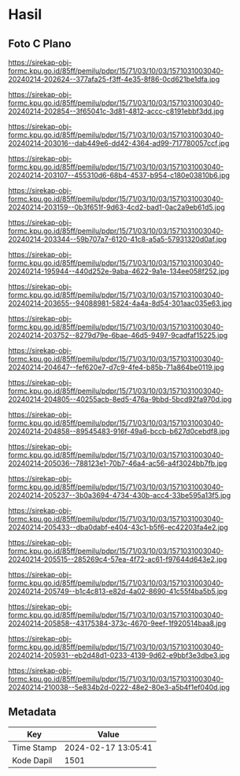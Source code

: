# Hasil

## Foto C Plano

https://sirekap-obj-formc.kpu.go.id/85ff/pemilu/pdpr/15/71/03/10/03/1571031003040-20240214-202624--377afa25-f3ff-4e35-8f86-0cd621be1dfa.jpg

https://sirekap-obj-formc.kpu.go.id/85ff/pemilu/pdpr/15/71/03/10/03/1571031003040-20240214-202854--3f65041c-3d81-4812-accc-c8191ebbf3dd.jpg

https://sirekap-obj-formc.kpu.go.id/85ff/pemilu/pdpr/15/71/03/10/03/1571031003040-20240214-203016--dab449e6-dd42-4364-ad99-717780057ccf.jpg

https://sirekap-obj-formc.kpu.go.id/85ff/pemilu/pdpr/15/71/03/10/03/1571031003040-20240214-203107--455310d6-68b4-4537-b954-c180e03810b6.jpg

https://sirekap-obj-formc.kpu.go.id/85ff/pemilu/pdpr/15/71/03/10/03/1571031003040-20240214-203159--0b3f651f-9d63-4cd2-bad1-0ac2a9eb61d5.jpg

https://sirekap-obj-formc.kpu.go.id/85ff/pemilu/pdpr/15/71/03/10/03/1571031003040-20240214-203344--59b707a7-6120-41c8-a5a5-57931320d0af.jpg

https://sirekap-obj-formc.kpu.go.id/85ff/pemilu/pdpr/15/71/03/10/03/1571031003040-20240214-195944--440d252e-9aba-4622-9a1e-134ee058f252.jpg

https://sirekap-obj-formc.kpu.go.id/85ff/pemilu/pdpr/15/71/03/10/03/1571031003040-20240214-203655--94088981-5824-4a4a-8d54-301aac035e63.jpg

https://sirekap-obj-formc.kpu.go.id/85ff/pemilu/pdpr/15/71/03/10/03/1571031003040-20240214-203752--8279d79e-6bae-46d5-9497-9cadfaf15225.jpg

https://sirekap-obj-formc.kpu.go.id/85ff/pemilu/pdpr/15/71/03/10/03/1571031003040-20240214-204647--fef620e7-d7c9-4fe4-b85b-71a864be0119.jpg

https://sirekap-obj-formc.kpu.go.id/85ff/pemilu/pdpr/15/71/03/10/03/1571031003040-20240214-204805--40255acb-8ed5-476a-9bbd-5bcd92fa970d.jpg

https://sirekap-obj-formc.kpu.go.id/85ff/pemilu/pdpr/15/71/03/10/03/1571031003040-20240214-204858--89545483-916f-49a6-bccb-b627d0cebdf8.jpg

https://sirekap-obj-formc.kpu.go.id/85ff/pemilu/pdpr/15/71/03/10/03/1571031003040-20240214-205036--788123e1-70b7-46a4-ac56-a4f3024bb7fb.jpg

https://sirekap-obj-formc.kpu.go.id/85ff/pemilu/pdpr/15/71/03/10/03/1571031003040-20240214-205237--3b0a3694-4734-430b-acc4-33be595a13f5.jpg

https://sirekap-obj-formc.kpu.go.id/85ff/pemilu/pdpr/15/71/03/10/03/1571031003040-20240214-205433--dba0dabf-e404-43c1-b5f6-ec42203fa4e2.jpg

https://sirekap-obj-formc.kpu.go.id/85ff/pemilu/pdpr/15/71/03/10/03/1571031003040-20240214-205515--285269c4-57ea-4f72-ac61-f97644d643e2.jpg

https://sirekap-obj-formc.kpu.go.id/85ff/pemilu/pdpr/15/71/03/10/03/1571031003040-20240214-205749--b1c4c813-e82d-4a02-8690-41c55f4ba5b5.jpg

https://sirekap-obj-formc.kpu.go.id/85ff/pemilu/pdpr/15/71/03/10/03/1571031003040-20240214-205858--43175384-373c-4670-9eef-1f920514baa8.jpg

https://sirekap-obj-formc.kpu.go.id/85ff/pemilu/pdpr/15/71/03/10/03/1571031003040-20240214-205931--eb2d48d1-0233-4139-9d62-e9bbf3e3dbe3.jpg

https://sirekap-obj-formc.kpu.go.id/85ff/pemilu/pdpr/15/71/03/10/03/1571031003040-20240214-210038--5e834b2d-0222-48e2-80e3-a5b4f1ef040d.jpg


## Metadata

| Key        | Value               |
| ---------- | ------------------- |
| Time Stamp | 2024-02-17 13:05:41 |
| Kode Dapil | 1501                |



